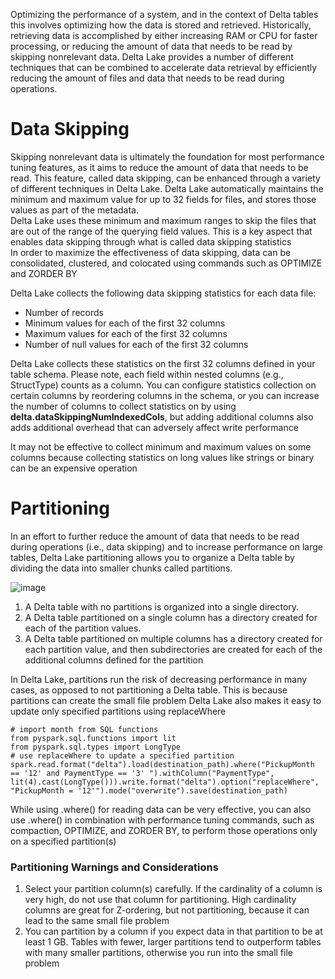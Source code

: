 Optimizing the performance of a system, and in the context of Delta tables this involves optimizing how the data is stored and retrieved. Historically, retrieving data is accomplished by either increasing RAM or CPU for faster processing, or reducing the amount of data that needs to be read by skipping nonrelevant data. Delta Lake provides a number of different techniques that can be combined to accelerate data retrieval by efficiently reducing the amount of files and data that needs to be read during operations.
# Data Skipping
Skipping nonrelevant data is ultimately the foundation for most performance tuning features, as it aims to reduce the amount of data that needs to be read. This feature, called data skipping, can be enhanced through a variety of different techniques in Delta Lake.
Delta Lake automatically maintains the minimum and maximum value for up to 32 fields for files, and stores those values as part of the metadata.   
Delta Lake uses these minimum and maximum ranges to skip the files that are out of the range of the querying field values. This is a key aspect that enables data skipping through what is called data skipping statistics  
In order to maximize the effectiveness of data skipping, data can be consolidated, clustered, and colocated using commands such as OPTIMIZE and ZORDER BY  

Delta Lake collects the following data skipping statistics for each data file:
- Number of records
- Minimum values for each of the first 32 columns
- Maximum values for each of the first 32 columns
- Number of null values for each of the first 32 columns

Delta Lake collects these statistics on the first 32 columns defined in your table schema. Please note, each field within nested columns (e.g., StructType) counts as a column. You can configure statistics collection on certain columns by reordering columns in the schema, or you can increase the number of columns to collect statistics on by using __delta.dataSkippingNumIndexedCols__, but adding additional columns also adds additional overhead that can adversely affect write performance  

It may not be effective to collect minimum and maximum values on some columns because collecting statistics on long values like strings or binary can be an expensive operation
# Partitioning
In an effort to further reduce the amount of data that needs to be read during operations (i.e., data skipping) and to increase performance on large tables, Delta Lake partitioning allows you to organize a Delta table by dividing the data into smaller chunks called partitions.

![image](https://github.com/yadavraganu/spark/assets/77580939/b6e854d4-bb0d-49c5-8f6a-6162533af0d2)

1. A Delta table with no partitions is organized into a single directory.
2. A Delta table partitioned on a single column has a directory created for each of the partition values.
3. A Delta table partitioned on multiple columns has a directory created for each partition value, and then subdirectories are created for each of the additional columns defined for the partition

In Delta Lake, partitions run the risk of decreasing performance in many cases, as opposed to not partitioning a Delta table. This is because partitions can create the small file problem
Delta Lake also makes it easy to update only specified partitions using replaceWhere
```
# import month from SQL functions
from pyspark.sql.functions import lit
from pyspark.sql.types import LongType
# use replaceWhere to update a specified partition
spark.read.format("delta").load(destination_path).where("PickupMonth == '12' and PaymentType == '3' ").withColumn("PaymentType", lit(4).cast(LongType())).write.format("delta").option("replaceWhere", "PickupMonth = '12'").mode("overwrite").save(destination_path)
```
While using .where() for reading data can be very effective, you can also use .where() in combination with performance tuning commands, such as compaction, OPTIMIZE, and ZORDER BY, to perform those operations only on a specified partition(s)
### Partitioning Warnings and Considerations
1. Select your partition column(s) carefully. If the cardinality of a column is very high, do not use that column for partitioning. High cardinality columns are great for Z-ordering, but not partitioning, because it can lead to the same small file problem
2. You can partition by a column if you expect data in that partition to be at least 1 GB. Tables with fewer, larger partitions tend to outperform tables with many smaller partitions, otherwise you run into the small file problem
